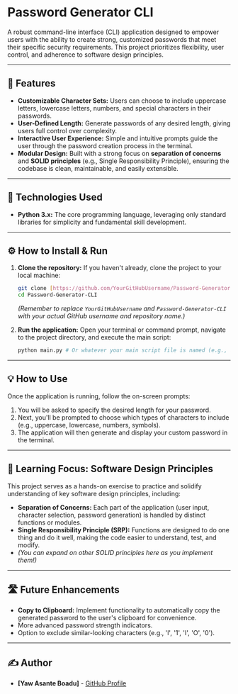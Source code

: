 # Password Generator CLI

A robust command-line interface (CLI) application designed to empower users with the ability to create strong, customized passwords that meet their specific security requirements. This project prioritizes flexibility, user control, and adherence to software design principles.

---

## 🌟 Features

* **Customizable Character Sets:** Users can choose to include uppercase letters, lowercase letters, numbers, and special characters in their passwords.
* **User-Defined Length:** Generate passwords of any desired length, giving users full control over complexity.
* **Interactive User Experience:** Simple and intuitive prompts guide the user through the password creation process in the terminal.
* **Modular Design:** Built with a strong focus on **separation of concerns** and **SOLID principles** (e.g., Single Responsibility Principle), ensuring the codebase is clean, maintainable, and easily extensible.

---

## 🚀 Technologies Used

* **Python 3.x:** The core programming language, leveraging only standard libraries for simplicity and fundamental skill development.

---

## ⚙️ How to Install & Run

1.  **Clone the repository:**
    If you haven't already, clone the project to your local machine:
    ```bash
    git clone [https://github.com/YourGitHubUsername/Password-Generator-CLI.git](https://github.com/YourGitHubUsername/Password-Generator-CLI.git)
    cd Password-Generator-CLI
    ```
    *(Remember to replace `YourGitHubUsername` and `Password-Generator-CLI` with your actual GitHub username and repository name.)*

2.  **Run the application:**
    Open your terminal or command prompt, navigate to the project directory, and execute the main script:
    ```bash
    python main.py # Or whatever your main script file is named (e.g., app.py)
    ```

---

## 💡 How to Use

Once the application is running, follow the on-screen prompts:

1.  You will be asked to specify the desired length for your password.
2.  Next, you'll be prompted to choose which types of characters to include (e.g., uppercase, lowercase, numbers, symbols).
3.  The application will then generate and display your custom password in the terminal.

---

## 📘 Learning Focus: Software Design Principles

This project serves as a hands-on exercise to practice and solidify understanding of key software design principles, including:

* **Separation of Concerns:** Each part of the application (user input, character selection, password generation) is handled by distinct functions or modules.
* **Single Responsibility Principle (SRP):** Functions are designed to do one thing and do it well, making the code easier to understand, test, and modify.
* *(You can expand on other SOLID principles here as you implement them!)*

---

## 🛣️ Future Enhancements

* **Copy to Clipboard:** Implement functionality to automatically copy the generated password to the user's clipboard for convenience.
* More advanced password strength indicators.
* Option to exclude similar-looking characters (e.g., 'l', '1', 'I', 'O', '0').

---

## ✍️ Author

* **[Yaw Asante Boadu]** - [GitHub Profile](https://github.com/yawasanteboadu)

